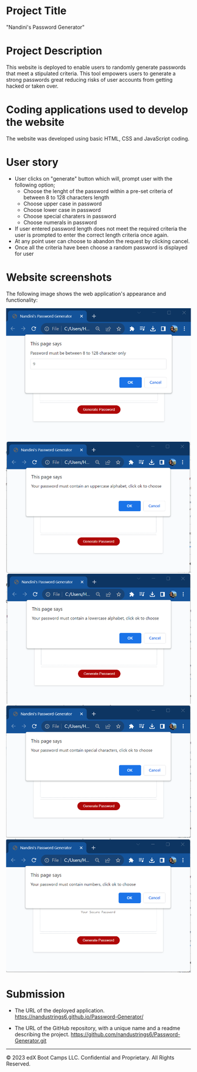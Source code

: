 # Project Title 
"Nandini's Password Generator"

# Project Description
This website is deployed to enable users to randomly generate passwords that meet a stipulated criteria. This tool empowers users to generate a strong passwords great reducing risks of user accounts from getting hacked or taken over. 

# Coding applications used to develop the website 

The website was developed using basic HTML, CSS and JavaScript coding. 

# User story

* User clicks on "generate" button which will, prompt user with the following option; 
    - Choose the lenght of the password within a pre-set criteria of between 8 to 128 characters length 
    - Choose upper case in password
    - Choose lower case in password
    - Choose special charaters in password
    - Choose numerals in password 
* If user entered password length does not meet the required criteria the user is prompted to enter the correct length criteria once again. 
* At any point user can choose to abandon the request by clicking cancel. 
* Once all the criteria have been choose a random password is displayed for user 

# Website screenshots 

The following image shows the web application's appearance and functionality:

![Password Generator Application.](./Assets/Mockimages/page1.png)
![Password Generator Application.](./Assets/Mockimages/Page2.png)
![Password Generator Application.](./Assets/Mockimages/Page3.png)
![Password Generator Application.](./Assets/Mockimages/page4.png)
![Password Generator Application.](./Assets/Mockimages/Page5.png)


# Submission 

* The URL of the deployed application.
https://nandustrings6.github.io/Password-Generator/

* The URL of the GitHub repository, with a unique name and a readme describing the project.
https://github.com/nandustrings6/Password-Generator.git

- - -
© 2023 edX Boot Camps LLC. Confidential and Proprietary. All Rights Reserved.
